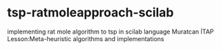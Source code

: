 # tsp-ratmoleapproach-scilab
implementing rat mole algorithm to tsp in scilab language
Muratcan İTAP Lesson:Meta-heuristic algorithms and implementations
